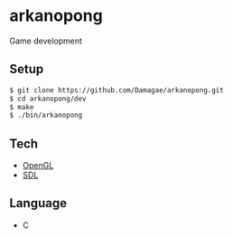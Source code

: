 # arkanopong

Game development

## Setup

```sh
$ git clone https://github.com/Damagae/arkanopong.git
$ cd arkanopong/dev
$ make
$ ./bin/arkanopong
```

## Tech

* [OpenGL](https://www.opengl.org)
* [SDL](https://www.libsdl.org)

## Language

- C
